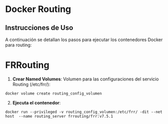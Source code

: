 # Docker Routing

## Instrucciones de Uso

A continuación se detallan los pasos para ejecutar los contenedores Docker para routing:

# FRRouting
1. **Crear Named Volumes**:
Volumen para las configuraciones del servicio Routing (/etc/frr/):
 ```shell
docker volume create routing_config_volumen 
```

2. **Ejecuta el contenedor**:
```shell
docker run --privileged -v routing_config_volumen:/etc/frr/ -dit --net host  --name routing_server frrouting/frr:v7.5.1
```
